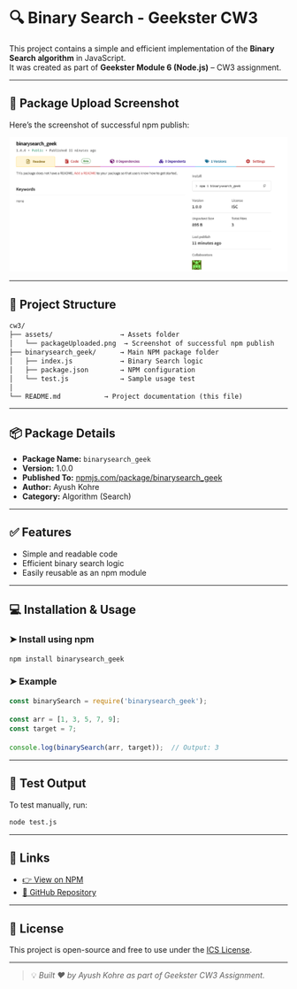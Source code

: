 # 🔍 Binary Search - Geekster CW3

This project contains a simple and efficient implementation of the **Binary Search algorithm** in JavaScript.  
It was created as part of **Geekster Module 6 (Node.js)** – CW3 assignment.

---

## 📸 Package Upload Screenshot

Here’s the screenshot of successful npm publish:

![NPM Upload Screenshot](./Assets/packageUploaded.png)

---

## 📁 Project Structure
```
cw3/
├── assets/                 → Assets folder
│   └── packageUploaded.png  → Screenshot of successful npm publish
├── binarysearch_geek/      → Main NPM package folder
│   ├── index.js            → Binary Search logic
│   ├── package.json        → NPM configuration
│   └── test.js             → Sample usage test
│   
└── README.md           → Project documentation (this file)
```

---

## 📦 Package Details

- **Package Name:** `binarysearch_geek`
- **Version:** 1.0.0
- **Published To:** [npmjs.com/package/binarysearch_geek](https://www.npmjs.com/package/binarysearch_geek)
- **Author:** Ayush Kohre
- **Category:** Algorithm (Search)

---

## ✅ Features

- Simple and readable code
- Efficient binary search logic
- Easily reusable as an npm module

---

## 💻 Installation & Usage

### ➤ Install using npm

```bash
npm install binarysearch_geek
````

### ➤ Example

```js
const binarySearch = require('binarysearch_geek');

const arr = [1, 3, 5, 7, 9];
const target = 7;

console.log(binarySearch(arr, target));  // Output: 3
```

---

## 🧪 Test Output

To test manually, run:

```bash
node test.js
```

---

## 🔗 Links

* [👉 View on NPM](https://www.npmjs.com/package/binarysearch_geek)
* [📁 GitHub Repository](https://github.com/Ash-dot-coder/Geekster_Task/tree/main/Module_6/Node-JS/ClassWork/CW3/binarysearch_geek)

---

## 📌 License

This project is open-source and free to use under the [ICS License](https://opensource.org/license/isc-license-txt).

---

> 💡 *Built ❤️ by Ayush Kohre as part of Geekster CW3 Assignment.*


